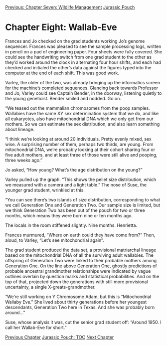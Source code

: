 [Previous: Chapter Seven: Wildlife Management](ch07.md) [Jurassic Pouch](README.md)

# Chapter Eight: Wallab-Eve

Frances and Jo checked on the grad students working Jo’s genome sequencer. Frances was pleased to see the sample processing logs, written in pencil on a pad of engineering paper. Four sheets were fully covered. She could see the handwriting switch from one grad student to the other as they’d worked around the clock in alternating four hour shifts, and each had checked and initialed the other’s data against the figures typed into the computer at the end of each shift. This was good work.

Varley, the older of the two, was already bringing up the informatics screen for the machine’s completed sequences. Glancing back towards Professor and Jo, Varley could see Captain Bender, in the doorway, listening quietly to the young geneticist. Bender smiled and nodded. Go on.

“We teased out the mammalian chromosomes from the poop samples. Wallabies have the same XY sex determination system that we do, and like all eukaryotes, also have mitochondrial DNA which we only get from our mothers. So we can estimate the sex distribution, and also learn something about lineage. 

“I think we’re looking at around 20 individuals. Pretty evenly mixed, sex wise. A surprising number of them, perhaps two thirds, are young. From mitochondrial DNA, we’re probably looking at their cohort sharing four or five adult mothers, and at least three of those were still alive and pooping, three weeks ago.”

Jo asked, “How young? What’s the age distribution on the young?”

Varley pulled up the graph. “This shows the pellet size distribution, which we measured with a camera and a light table.” The nose of Suse, the younger grad student, wrinkled at this.

“You can see there’s two islands of size distribution, corresponding to what we call Generation One and Generation Two. Our sample size is limited, but we think Generation Two has been out of the pouch for two or three months, which means they were born nine or ten months ago.

The locals in the room stiffened slightly. Nine months. Henrietta.

Frances murmured, “Where on earth could they have come from?” Then, aloud, to Varley, “Let’s see mitochondrial again”.

The grad student produced the data set, a provisional matriarchal lineage based on the mitochondrial DNA of all the surviving adult wallabies. The offspring of Generation Two were linked to their probable mothers among Generation One. On the line above Generation One, ghostly predictions of probable ancestral grandmother relationships were indicated by vague outlines overlain by question marks and statistical probabilities. And on the top of that, projected down the generations with still more provisional uncertainty, a single X-greats-grandmother.

“We’re still working on Y Chromosome Adam, but this is “Mitochondrial Wallaby Eve.” She lived about thirty generations before her youngest descendants, Generation Two here in Texas. And she was probably born around…”

Suse, whose analysis it was, cut the senior grad student off: “Around 1950. I call her Wallab-Eve for short.”

[Previous Chapter](ch07.md) [Jurassic Pouch: TOC](README.md) [Next Chapter](ch09.md)

